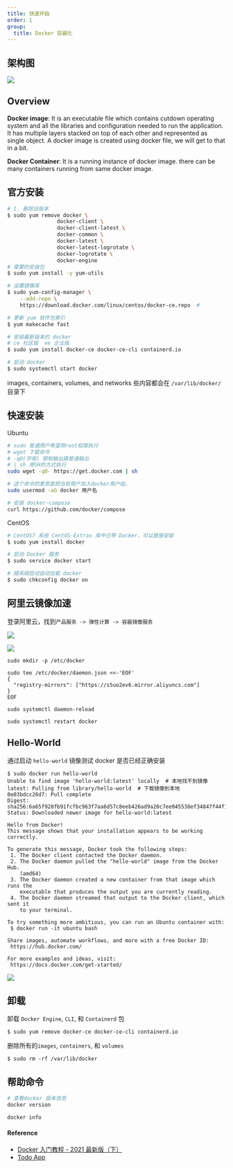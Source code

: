 ```yaml
---
title: 快速开始
order: 1
group:
  title: Docker 容器化
---
```


## 架构图

![](https://cy-picgo.oss-cn-hangzhou.aliyuncs.com/docker-architecture.svg)

## Overview

**Docker image**: It is an executable file which contains cutdown operating system and all the libraries and configuration needed to run the application. It has multiple layers stacked on top of each other and represented as single object. A docker image is created using docker file, we will get to that in a bit.

**Docker Container**: It is a running instance of docker image. there can be many containers running from same docker image.

## 官方安装

```bash
# 1. 删除旧版本
$ sudo yum remove docker \
                docker-client \
                docker-client-latest \
                docker-common \
                docker-latest \
                docker-latest-logrotate \
                docker-logrotate \
                docker-engine
# 需要的安装包
$ sudo yum install -y yum-utils

# 设置镜像库
$ sudo yum-config-manager \
    --add-repo \
    https://download.docker.com/linux/centos/docker-ce.repo  #

# 更新 yum 软件包索引
$ yum makecache fast

# 安装最新版本的 docker
# ce 社区版  ee 企业版
$ sudo yum install docker-ce docker-ce-cli containerd.io

# 启动 docker
$ sudo systemctl start docker
```

images, containers, volumes, and networks 些内容都会在 `/var/lib/docker/`目录下

## 快速安装

Ubuntu

```bash
# sudo 普通用户希望用root权限执行
# wget 下载命令
# -qO(字母) 限制输出跟普通输出
# | sh 用SH的方式执行
sudo wget -qO- https://get.docker.com | sh

# 这个命令的意思是把当前用户加入docker用户组。
sudo usermod -aG docker 用户名

# 安装 docker-compose
curl https://github.com/docker/compose
```

CentOS

```bash
# CentOS7 系统 CentOS-Extras 库中已带 Docker，可以直接安装
$ sudo yum install docker

# 启动 Docker 服务
$ sudo service docker start

# 随系统启动自动加载 docker
$ sudo chkconfig docker on
```

## 阿里云镜像加速

登录阿里云，找到`产品服务 -> 弹性计算 -> 容器镜像服务`

![](https://cy-picgo.oss-cn-hangzhou.aliyuncs.com/WX20200528-172406@2x.png)

![](https://cy-picgo.oss-cn-hangzhou.aliyuncs.com/WX20200528-173239@2x.png)

```shell
sudo mkdir -p /etc/docker

sudo tee /etc/docker/daemon.json <<-'EOF'
{
  "registry-mirrors": ["https://s5uo2ev6.mirror.aliyuncs.com"]
}
EOF

sudo systemctl daemon-reload

sudo systemctl restart docker
```

## Hello-World

通过启动 `hello-world` 镜像测试 docker 是否已经正确安装

```shell
$ sudo docker run hello-world
Unable to find image 'hello-world:latest' locally  # 本地找不到镜像
latest: Pulling from library/hello-world  # 下载镜像到本地
0e03bdcc26d7: Pull complete
Digest: sha256:6a65f928fb91fcfbc963f7aa6d57c8eeb426ad9a20c7ee045538ef34847f44f1
Status: Downloaded newer image for hello-world:latest

Hello from Docker!
This message shows that your installation appears to be working correctly.

To generate this message, Docker took the following steps:
 1. The Docker client contacted the Docker daemon.
 2. The Docker daemon pulled the "hello-world" image from the Docker Hub.
    (amd64)
 3. The Docker daemon created a new container from that image which runs the
    executable that produces the output you are currently reading.
 4. The Docker daemon streamed that output to the Docker client, which sent it
    to your terminal.

To try something more ambitious, you can run an Ubuntu container with:
 $ docker run -it ubuntu bash

Share images, automate workflows, and more with a free Docker ID:
 https://hub.docker.com/

For more examples and ideas, visit:
 https://docs.docker.com/get-started/
```

![](https://cy-picgo.oss-cn-hangzhou.aliyuncs.com/docker-run.svg)

## 卸载

卸载 `Docker Engine`, `CLI`, 和 `Containerd` 包

```shell
$ sudo yum remove docker-ce docker-ce-cli containerd.io
```

删除所有的`images`, `containers`, 和 `volumes`

```shell
$ sudo rm -rf /var/lib/docker
```

## 帮助命令

```bash
# 查看docker 版本信息
docker version

docker info
```

#### Reference

- [Docker 入门教程 - 2021 最新版（下）](https://mp.weixin.qq.com/s/6Q0y3UBn1XeO9LBDAYE0mA)
- [Todo App](https://mp.weixin.qq.com/s/ns3GJPyz6ttdYzKULQqtlA)
